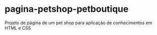 # pagina-petshop-petboutique
Projeto de página de um pet shop para aplicação de conhecimentos em HTML e CSS